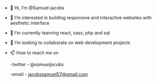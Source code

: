 - 👋 Hi, I’m @Samuel-jacobs
- 👀 I’m interested in building responsive and interactive websites with aesthetic interface
- 🌱 I’m currently learning react, sass, php and sql
- 💞️ I’m looking to collaborate on web development projects
- 📫 How to reach me on

    -twitter - @_samueljacobs_
    
    
    -email - jacobssamuel57@gmail.com

<!---
Samuel-jacobs/Samuel-jacobs is a ✨ special ✨ repository because its `README.md` (this file) appears on your GitHub profile.
You can click the Preview link to take a look at your changes.
--->
